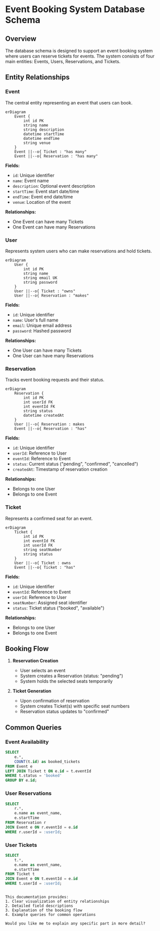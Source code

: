 # Event Booking System Database Schema

## Overview

The database schema is designed to support an event booking system where users can reserve tickets for events. The system consists of four main entities: Events, Users, Reservations, and Tickets.

## Entity Relationships

### Event

The central entity representing an event that users can book.

```mermaid
erDiagram
    Event {
        int id PK
        string name
        string description
        datetime startTime
        datetime endTime
        string venue
    }
    Event ||--o{ Ticket : "has many"
    Event ||--o{ Reservation : "has many"
```

**Fields:**

- `id`: Unique identifier
- `name`: Event name
- `description`: Optional event description
- `startTime`: Event start date/time
- `endTime`: Event end date/time
- `venue`: Location of the event

**Relationships:**

- One Event can have many Tickets
- One Event can have many Reservations

### User

Represents system users who can make reservations and hold tickets.

```mermaid
erDiagram
    User {
        int id PK
        string name
        string email UK
        string password
    }
    User ||--o{ Ticket : "owns"
    User ||--o{ Reservation : "makes"
```

**Fields:**

- `id`: Unique identifier
- `name`: User's full name
- `email`: Unique email address
- `password`: Hashed password

**Relationships:**

- One User can have many Tickets
- One User can have many Reservations

### Reservation

Tracks event booking requests and their status.

```mermaid
erDiagram
    Reservation {
        int id PK
        int userId FK
        int eventId FK
        string status
        datetime createdAt
    }
    User ||--o{ Reservation : makes
    Event ||--o{ Reservation : "has"
```

**Fields:**

- `id`: Unique identifier
- `userId`: Reference to User
- `eventId`: Reference to Event
- `status`: Current status ("pending", "confirmed", "cancelled")
- `createdAt`: Timestamp of reservation creation

**Relationships:**

- Belongs to one User
- Belongs to one Event

### Ticket

Represents a confirmed seat for an event.

```mermaid
erDiagram
    Ticket {
        int id PK
        int eventId FK
        int userId FK
        string seatNumber
        string status
    }
    User ||--o{ Ticket : owns
    Event ||--o{ Ticket : "has"
```

**Fields:**

- `id`: Unique identifier
- `eventId`: Reference to Event
- `userId`: Reference to User
- `seatNumber`: Assigned seat identifier
- `status`: Ticket status ("booked", "available")

**Relationships:**

- Belongs to one User
- Belongs to one Event

## Booking Flow

1. **Reservation Creation**

   - User selects an event
   - System creates a Reservation (status: "pending")
   - System holds the selected seats temporarily

2. **Ticket Generation**
   - Upon confirmation of reservation
   - System creates Ticket(s) with specific seat numbers
   - Reservation status updates to "confirmed"

## Common Queries

### Event Availability

```sql
SELECT
    e.*,
    COUNT(t.id) as booked_tickets
FROM Event e
LEFT JOIN Ticket t ON e.id = t.eventId
WHERE t.status = 'booked'
GROUP BY e.id;
```

### User Reservations

```sql
SELECT
    r.*,
    e.name as event_name,
    e.startTime
FROM Reservation r
JOIN Event e ON r.eventId = e.id
WHERE r.userId = :userId;
```

### User Tickets

```sql
SELECT
    t.*,
    e.name as event_name,
    e.startTime
FROM Ticket t
JOIN Event e ON t.eventId = e.id
WHERE t.userId = :userId;
```

```

This documentation provides:
1. Clear visualization of entity relationships
2. Detailed field descriptions
3. Explanation of the booking flow
4. Example queries for common operations

Would you like me to explain any specific part in more detail?
```
